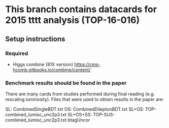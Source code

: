 # This branch contains datacards for 2015 tttt analysis (TOP-16-016)

## Setup instructions

### Required 

- Higgs combine (81X version)
https://cms-hcomb.gitbooks.io/combine/content/


### Benchmark results should be found in the paper 

There are many cards from studies performed during final reading (e.g. rescaling luminosity).
Files that were used to obtain results in the paper are:

SL: CombinedSingleBDT.txt
OS: CombinedDileptonBDT.txt
SL+OS: TOP-combined_lumisc_unc2p3.txt
SL+OS+SS: TOP-SUS-combined_lumisc_unc2p3.txt.btagUncor

